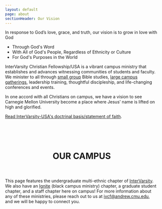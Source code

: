 ```yaml
---
layout: default
page: about
sectionHeader: Our Vision
---
```

In response to God’s love, grace, and truth, our vision is to grow in love with God

 - Through God's Word
 - With All of God's People, Regardless of Ethnicity or Culture
 - For God's Purposes in the World

InterVarsity Christian Fellowship/USA is a vibrant campus ministry that establishes and advances witnessing communities of students and faculty. We minister to all through <a href="https://www.cmuintervarsity.org/smallgroups.html">small group</a> Bible studies, <a href="https://www.cmuintervarsity.org/largegroup.html">large campus gatherings</a>, leadership training, thoughtful discipleship, and life-changing conferences and events.

In one accord with all Christians on campus, we have a vision to see Carnegie Mellon University become a place where Jesus’ name is lifted on high and glorified.

<a href="https://intervarsity.org/about-us/what-we-believe" target="_blank">Read InterVarsity-USA's doctrinal basis/statement of faith</a>.

<br/><br/><br/>
<header class="section-header">
	<h1>OUR CAMPUS</h1>
</header>

<p>
This page features the undergraduate multi-ethnic chapter of <a href="https://intervarsity.org/">InterVarsity</a>. We also have an <a href="http://bcm.intervarsity.org/">Ignite</a> (black campus ministry) chapter, a graduate student chapter, and a staff chapter here on campus! For more information about any of these ministries, please reach out to us at <a href="mailto:ivcf@andrew.cmu.edu">ivcf@andrew.cmu.edu</a>, and we will be happy to connect you.
</p>
